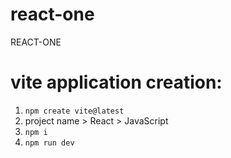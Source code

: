# react-one
REACT-ONE

# vite application creation:
1. `npm create vite@latest`
2. project name > React > JavaScript
3. `npm i`
4. `npm run dev`